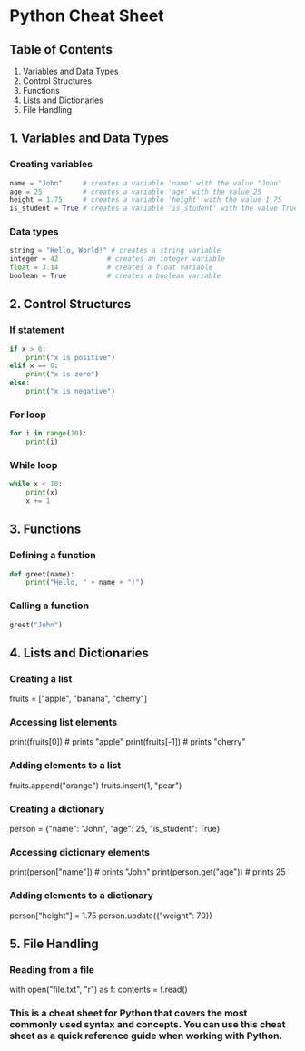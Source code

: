 # Python Cheat Sheet

## Table of Contents
1. Variables and Data Types
2. Control Structures
3. Functions
4. Lists and Dictionaries
5. File Handling

## 1. Variables and Data Types

### Creating variables
```python
name = "John"     # creates a variable 'name' with the value "John"
age = 25          # creates a variable 'age' with the value 25
height = 1.75     # creates a variable 'height' with the value 1.75
is_student = True # creates a variable 'is_student' with the value True
```
### Data types
```python
string = "Hello, World!" # creates a string variable
integer = 42            # creates an integer variable
float = 3.14            # creates a float variable
boolean = True          # creates a boolean variable
```
## 2. Control Structures

### If statement
```python
if x > 0:
    print("x is positive")
elif x == 0:
    print("x is zero")
else:
    print("x is negative")
```
### For loop
```python
for i in range(10):
    print(i)
```
### While loop
```python
while x < 10:
    print(x)
    x += 1
```

## 3. Functions

### Defining a function
```python
def greet(name):
    print("Hello, " + name + "!")
```
### Calling a function
```python
greet("John")
```

## 4. Lists and Dictionaries

### Creating a list
fruits = ["apple", "banana", "cherry"]

### Accessing list elements
print(fruits[0])   # prints "apple"
print(fruits[-1])  # prints "cherry"

### Adding elements to a list
fruits.append("orange")
fruits.insert(1, "pear")

### Creating a dictionary
person = {"name": "John", "age": 25, "is_student": True}

### Accessing dictionary elements
print(person["name"])    # prints "John"
print(person.get("age")) # prints 25

### Adding elements to a dictionary
person["height"] = 1.75
person.update({"weight": 70})


## 5. File Handling

### Reading from a file
with open("file.txt", "r") as f:
    contents = f.read()


### This is a cheat sheet for Python that covers the most commonly used syntax and concepts. You can use this cheat sheet as a quick reference guide when working with Python.
